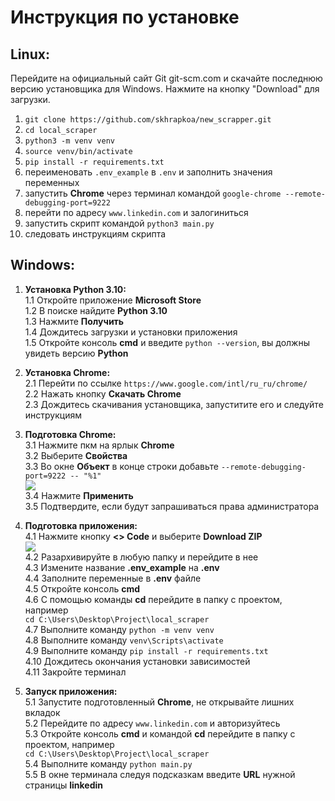 # Инструкция по установке

## Linux:
Перейдите на официальный сайт Git git-scm.com и скачайте последнюю версию установщика для Windows. Нажмите на кнопку "Download" для загрузки.
1. ```git clone https://github.com/skhrapkoa/new_scrapper.git```
2. ```cd local_scraper ```
3. ```python3 -m venv venv```
4. ```source venv/bin/activate```
5. ```pip install -r requirements.txt```
6. переименовать ```.env_example``` в ```.env``` и заполнить значения переменных
7. запустить **Chrome** через терминал командой ```google-chrome --remote-debugging-port=9222```
8. перейти по адресу ```www.linkedin.com``` и залогиниться
9. запустить скрипт командой ```python3 main.py```
10. следовать инструкциям скрипта

## Windows:
1. **Установка Python 3.10:**</br>
  1.1 Откройте приложение **Microsoft Store**</br>
  1.2 В поиске найдите **Python 3.10**</br>
  1.3 Нажмите **Получить**</br>
  1.4 Дождитесь загрузки и установки приложения</br>
  1.5 Откройте консоль **cmd** и введите ```python --version```, вы должны увидеть версию **Python**</br>

2. **Установка Chrome:**</br>
  2.1 Перейти по ссылке ```https://www.google.com/intl/ru_ru/chrome/```</br>
  2.2 Нажать кнопку **Скачать Chrome**</br>
  2.3 Дождитесь скачивания установщика, запуститите его и следуйте инструкциям</br>

3. **Подготовка Chrome:**</br>
  3.1 Нажмите пкм на ярлык **Chrome**</br>
  3.2 Выберите **Свойства**</br>
  3.3 Во окне **Объект** в конце строки добавьте ```--remote-debugging-port=9222 -- "%1"```</br>
  ![](https://i.ibb.co/xf3Hcj8/image2.png)</br>
  3.4 Нажмите **Применить**</br>
  3.5 Подтвердите, если будут запрашиваться права администратора</br>

4. **Подготовка приложения:**</br>
  4.1 Нажмите кнопку **<> Code** и выберите **Download ZIP**</br>
   ![](https://i.ibb.co/54Q5Y64/image3.png)</br>
  4.2 Разархивируйте в любую папку и перейдите в нее</br>
  4.3 Измените название **.env_example** на **.env**</br>
  4.4 Заполните переменные в **.env** файле</br>
  4.5 Откройте консоль **cmd**</br>
  4.6 С помощью команды **cd** перейдите в папку с проектом, например</br>
    ```cd C:\Users\Desktop\Project\local_scraper```</br>
  4.7 Выполните команду ```python -m venv venv```</br>
  4.8 Выполните команду ```venv\Scripts\activate```</br>
  4.9 Выполните команду ```pip install -r requirements.txt```</br>
  4.10 Дождитесь окончания установки зависимостей</br>
  4.11 Закройте терминал</br>

5. **Запуск приложения:**</br>
  5.1 Запустите подготовленный **Chrome**, не открывайте лишних вкладок</br>
  5.2 Перейдите по адресу ```www.linkedin.com``` и авторизуйтесь</br>
  5.3 Откройте консоль **cmd** и командой **cd** перейдите в папку с проектом, например</br>
    ```cd C:\Users\Desktop\Project\local_scraper```</br>
  5.4 Выполните команду ```python main.py```</br>
  5.5 В окне терминала следуя подсказкам введите **URL** нужной страницы **linkedin**</br>

